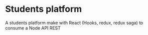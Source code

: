 # Students platform
A students platform make with React (Hooks, redux, redux saga) to consume a Node API REST
